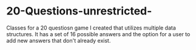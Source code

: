 # 20-Questions-unrestricted-
Classes for a 20 questiosn game I created that utilizes multiple data structures. It has a set of 16 possible answers and the option for a user to add new answers that don't already exist. 
